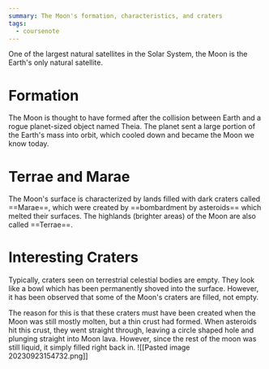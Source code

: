 ```yaml
---
summary: The Moon's formation, characteristics, and craters
tags:
  - coursenote
---
```

One of the largest natural satellites in the Solar System, the Moon is the Earth's only natural satellite.

# Formation
The Moon is thought to have formed after the collision between Earth and a rogue planet-sized object named Theia. The planet sent a large portion of the Earth's mass into orbit, which cooled down and became the Moon we know today.

# Terrae and Marae
The Moon's surface is characterized by lands filled with dark craters called ==Marae==, which were created by ==bombardment by asteroids== which melted their surfaces. The highlands (brighter areas) of the Moon are also called ==Terrae==.

# Interesting Craters
Typically, craters seen on terrestrial celestial bodies are empty. They look like a bowl which has been permanently shoved into the surface. However, it has been observed that some of the Moon's craters are filled, not empty.

The reason for this is that these craters must have been created when the Moon was still mostly molten, but a thin crust had formed. When asteroids hit this crust, they went straight through, leaving a circle shaped hole and plunging straight into Moon lava. However, since the rest of the moon was still liquid, it simply filled right back in.
![[Pasted image 20230923154732.png]]